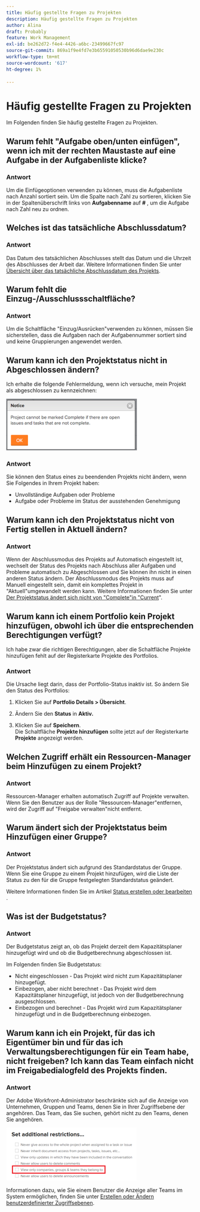 ```yaml
---
title: Häufig gestellte Fragen zu Projekten
description: Häufig gestellte Fragen zu Projekten
author: Alina
draft: Probably
feature: Work Management
exl-id: be262d72-f4e4-4426-a6bc-23499667fc97
source-git-commit: 869a1f9e4fd7e3b65591050530b96d6dae9e230c
workflow-type: tm+mt
source-wordcount: '617'
ht-degree: 1%

---
```


# Häufig gestellte Fragen zu Projekten

Im Folgenden finden Sie häufig gestellte Fragen zu Projekten.

## Warum fehlt &quot;Aufgabe oben/unten einfügen&quot;, wenn ich mit der rechten Maustaste auf eine Aufgabe in der Aufgabenliste klicke?

### Antwort

Um die Einfügeoptionen verwenden zu können, muss die Aufgabenliste nach Anzahl sortiert sein. Um die Spalte nach Zahl zu sortieren, klicken Sie in der Spaltenüberschrift links von **Aufgabenname** auf **#** , um die Aufgabe nach Zahl neu zu ordnen.

## Welches ist das tatsächliche Abschlussdatum?

### Antwort

Das Datum des tatsächlichen Abschlusses stellt das Datum und die Uhrzeit des Abschlusses der Arbeit dar. Weitere Informationen finden Sie unter [Übersicht über das tatsächliche Abschlussdatum des Projekts](../../../manage-work/projects/planning-a-project/project-actual-completion-date.md).

## Warum fehlt die Einzug-/Ausschlussschaltfläche?

### Antwort

Um die Schaltfläche &quot;Einzug/Ausrücken&quot;verwenden zu können, müssen Sie sicherstellen, dass die Aufgaben nach der Aufgabennummer sortiert sind und keine Gruppierungen angewendet werden.

## Warum kann ich den Projektstatus nicht in Abgeschlossen ändern?

Ich erhalte die folgende Fehlermeldung, wenn ich versuche, mein Projekt als abgeschlossen zu kennzeichnen:

![Project_FAQ_Complete_Error_message.png](assets/project-faq-complete-error-message-350x138.png)

### Antwort

Sie können den Status eines zu beendenden Projekts nicht ändern, wenn Sie Folgendes in Ihrem Projekt haben:

* Unvollständige Aufgaben oder Probleme
* Aufgabe oder Probleme im Status der ausstehenden Genehmigung

## Warum kann ich den Projektstatus nicht von Fertig stellen in Aktuell ändern?

### Antwort

Wenn der Abschlussmodus des Projekts auf Automatisch eingestellt ist, wechselt der Status des Projekts nach Abschluss aller Aufgaben und Probleme automatisch zu Abgeschlossen und Sie können ihn nicht in einen anderen Status ändern. Der Abschlussmodus des Projekts muss auf Manuell eingestellt sein, damit ein komplettes Projekt in &quot;Aktuell&quot;umgewandelt werden kann. Weitere Informationen finden Sie unter [Der Projektstatus ändert sich nicht von &quot;Complete&quot;in &quot;Current](../../../manage-work/projects/tips-tricks-and-troubleshooting/project-status-does-not-change-from-complete-to-current.md)&quot;.

## Warum kann ich einem Portfolio kein Projekt hinzufügen, obwohl ich über die entsprechenden Berechtigungen verfügt?

Ich habe zwar die richtigen Berechtigungen, aber die Schaltfläche Projekte hinzufügen fehlt auf der Registerkarte Projekte des Portfolios.

### Antwort

Die Ursache liegt darin, dass der Portfolio-Status inaktiv ist. So ändern Sie den Status des Portfolios:

1. Klicken Sie auf **Portfolio Details > Übersicht**.
1. Ändern Sie den **Status** in **Aktiv.**

1. Klicken Sie auf **Speichern**.\
   Die Schaltfläche **Projekte hinzufügen** sollte jetzt auf der Registerkarte **Projekte** angezeigt werden.

## Welchen Zugriff erhält ein Ressourcen-Manager beim Hinzufügen zu einem Projekt?

### Antwort

Ressourcen-Manager erhalten automatisch Zugriff auf Projekte verwalten. Wenn Sie den Benutzer aus der Rolle &quot;Ressourcen-Manager&quot;entfernen, wird der Zugriff auf &quot;Freigabe verwalten&quot;nicht entfernt.

## Warum ändert sich der Projektstatus beim Hinzufügen einer Gruppe?

### Antwort

Der Projektstatus ändert sich aufgrund des Standardstatus der Gruppe. Wenn Sie eine Gruppe zu einem Projekt hinzufügen, wird die Liste der Status zu den für die Gruppe festgelegten Standardstatus geändert.

Weitere Informationen finden Sie im Artikel [Status erstellen oder bearbeiten](../../../administration-and-setup/customize-workfront/creating-custom-status-and-priority-labels/create-or-edit-a-status.md) .

## Was ist der Budgetstatus?

### Antwort

Der Budgetstatus zeigt an, ob das Projekt derzeit dem Kapazitätsplaner hinzugefügt wird und ob die Budgetberechnung abgeschlossen ist.

Im Folgenden finden Sie Budgetstatus:

* Nicht eingeschlossen - Das Projekt wird nicht zum Kapazitätsplaner hinzugefügt.
* Einbezogen, aber nicht berechnet - Das Projekt wird dem Kapazitätsplaner hinzugefügt, ist jedoch von der Budgetberechnung ausgeschlossen.
* Einbezogen und berechnet - Das Projekt wird zum Kapazitätsplaner hinzugefügt und in die Budgetberechnung einbezogen.

## Warum kann ich ein Projekt, für das ich Eigentümer bin und für das ich Verwaltungsberechtigungen für ein Team habe, nicht freigeben? Ich kann das Team einfach nicht im Freigabedialogfeld des Projekts finden.

### Antwort

Der Adobe Workfront-Administrator beschränkte sich auf die Anzeige von Unternehmen, Gruppen und Teams, denen Sie in Ihrer Zugriffsebene der angehören. Das Team, das Sie suchen, gehört nicht zu den Teams, denen Sie angehören.

![](assets/view-only-team-groups-companies-they-belong-to-350x141.png)

Informationen dazu, wie Sie einem Benutzer die Anzeige aller Teams im System ermöglichen, finden Sie unter [Erstellen oder Ändern benutzerdefinierter Zugriffsebenen](../../../administration-and-setup/add-users/configure-and-grant-access/create-modify-access-levels.md).
